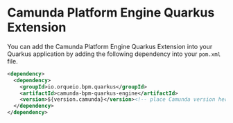 # Camunda Platform Engine Quarkus Extension

You can add the Camunda Platform Engine Quarkus Extension into your Quarkus application by adding
the following dependency into your `pom.xml` file.

```xml
<dependency>
  <dependency>
    <groupId>io.orqueio.bpm.quarkus</groupId>
    <artifactId>camunda-bpm-quarkus-engine</artifactId>
    <version>${version.camunda}</version><!-- place Camunda version here -->
  </dependency>
</dependency>
```